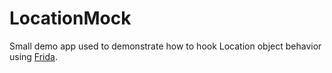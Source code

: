 # LocationMock

Small demo app used to demonstrate how to hook Location object behavior using [Frida](https://frida.re/).
